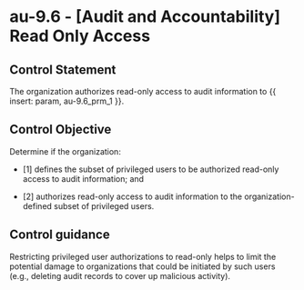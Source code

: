 # au-9.6 - \[Audit and Accountability\] Read Only Access

## Control Statement

The organization authorizes read-only access to audit information to {{ insert: param, au-9.6_prm_1 }}.

## Control Objective

Determine if the organization:

- \[1\] defines the subset of privileged users to be authorized read-only access to audit information; and

- \[2\] authorizes read-only access to audit information to the organization-defined subset of privileged users.

## Control guidance

Restricting privileged user authorizations to read-only helps to limit the potential damage to organizations that could be initiated by such users (e.g., deleting audit records to cover up malicious activity).
